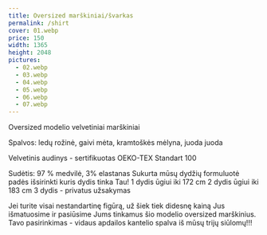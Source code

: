 ```yaml
---
title: Oversized marškiniai/švarkas
permalink: /shirt
cover: 01.webp
price: 150
width: 1365
height: 2048
pictures:
  - 02.webp
  - 03.webp
  - 04.webp
  - 05.webp
  - 06.webp
  - 07.webp
---
```


Oversized modelio velvetiniai marškiniai

Spalvos: ledų rožinė, gaivi mėta, kramtoškės mėlyna, juoda juoda

Velvetinis audinys - sertifikuotas OEKO-TEX Standart 100

Sudėtis: 97 % medvilė,  3% elastanas
Sukurta mūsų dydžių formuluotė padės išsirinkti kuris dydis tinka Tau!
1 dydis ūgiui iki 172 cm
2 dydis ūgiui iki 183 cm
3 dydis - privatus užsakymas

Jei turite visai nestandartinę figūrą, už šiek tiek didesnę kainą Jus išmatuosime ir pasiūsime Jums tinkamus šio modelio oversized marškinius.
Tavo pasirinkimas - vidaus apdailos kantelio spalva iš mūsų trijų siūlomų!!!
